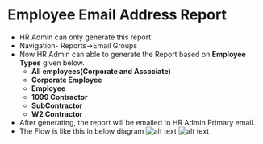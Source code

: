 Employee Email Address Report
===========
- HR Admin can only generate this report
- Navigation- Reports->Email Groups
- Now HR Admin can able to generate the Report based on **Employee Types** given below.
    - **All employees(Corporate and Associate)**
    - **Corporate Employee**
    - **Employee**
    - **1099 Contractor**
    - **SubContractor**
    - **W2 Contractor**
- After generating, the report will be emailed to HR Admin Primary email.
- The Flow is like this in below diagram
![alt text](../../images/reports/emailreport.png "Email Addresses")
![alt text](../../images/reports/emailreport2.png "Email Addresses")


